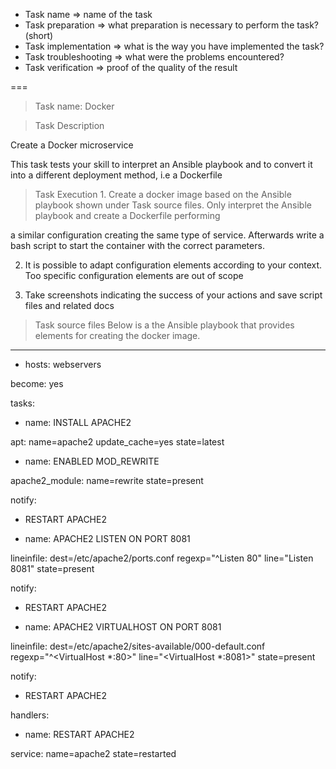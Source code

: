 * Task name => name of the task
* Task preparation => what preparation is necessary to perform the task? (short)
* Task implementation => what is the way you have implemented the task?
* Task troubleshooting => what were the problems encountered?
* Task verification => proof of the quality of the result

===



>Task name: Docker

>Task Description

Create a Docker microservice

This task tests your skill to interpret an Ansible playbook and to convert it into a different deployment method, i.e a Dockerfile

>Task Execution 1. Create a docker image based on the Ansible playbook shown under Task source files. Only interpret the Ansible playbook and create a Dockerfile performing

a similar configuration creating the same type of service. Afterwards write a bash script to start the container with the correct parameters.

2. It is possible to adapt configuration elements according to your context. Too specific configuration elements are out of scope

3. Take screenshots indicating the success of your actions and save script files and related docs

>Task source files Below is a the Ansible playbook that provides elements for creating the docker image.

---

- hosts: webservers

become: yes

tasks:

- name: INSTALL APACHE2

apt: name=apache2 update_cache=yes state=latest

- name: ENABLED MOD_REWRITE

apache2_module: name=rewrite state=present

notify:

- RESTART APACHE2

- name: APACHE2 LISTEN ON PORT 8081

lineinfile: dest=/etc/apache2/ports.conf regexp="^Listen 80" line="Listen 8081" state=present

notify:

- RESTART APACHE2

- name: APACHE2 VIRTUALHOST ON PORT 8081

lineinfile: dest=/etc/apache2/sites-available/000-default.conf regexp="^<VirtualHost \*:80>" line="<VirtualHost *:8081>" state=present

notify:

- RESTART APACHE2

handlers:

- name: RESTART APACHE2

service: name=apache2 state=restarted